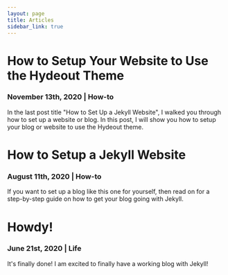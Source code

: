 ```yaml
---
layout: page
title: Articles
sidebar_link: true
---
```


# How to Setup Your Website to Use the Hydeout Theme
### November 13th, 2020 | How-to 
In the last post title "How to Set Up a Jekyll Website", I walked you through how to set up a website or blog. In this post, I will show you how to setup your blog or website to use the Hydeout theme. 

# How to Setup a Jekyll Website
### August 11th, 2020 | How-to
If you want to set up a blog like this one for yourself, then read on for a step-by-step guide on how to get your blog going with Jekyll. 

# Howdy!
### June 21st, 2020 | Life
It's finally done! I am excited to finally have a working blog with Jekyll! 